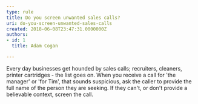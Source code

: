 ```yaml
---
type: rule
title: Do you screen unwanted sales calls?
uri: do-you-screen-unwanted-sales-calls
created: 2018-06-08T23:47:31.0000000Z
authors:
- id: 1
  title: Adam Cogan

---
```


Every day businesses get hounded by sales calls; recruiters, cleaners, printer cartridges - the list goes on. When you receive a call for 'the manager' or 'for Tim', that sounds suspicious, ask the caller to provide the full name of the person they are seeking. If they can't, or don't provide a believable context, screen the call.​

